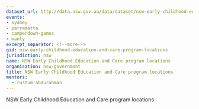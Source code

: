```yaml
---
dataset_url: http://data.nsw.gov.au/data/dataset/nsw-early-childhood-education-and-care-program-locations
events:
- sydney
- parramatta
- camperdown-games
- manly
excerpt_separator: <!--more-->
gid: nsw-early-childhood-education-and-care-program-locations
jurisdiction: nsw
name: NSW Early Childhood Education and Care program locations
organisation: nsw-government
title: NSW Early Childhood Education and Care program locations
mentors:
  - rustum-abdurahman
---
```


NSW Early Childhood Education and Care program locations